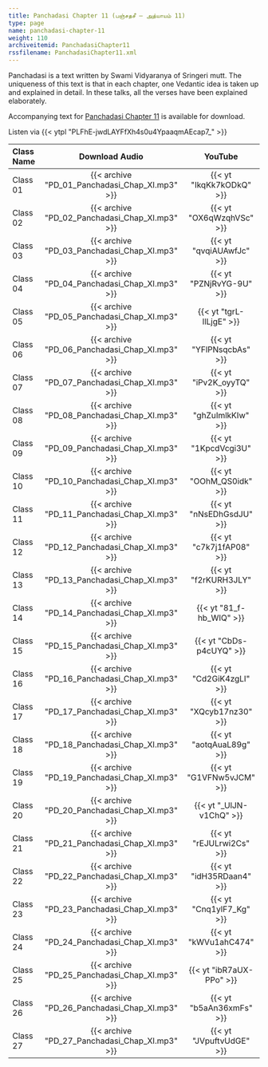```yaml
---
title: Panchadasi Chapter 11 (பஞ்சதசீ – அத்யாயம் 11)
type: page
name: panchadasi-chapter-11
weight: 110
archiveitemid: PanchadasiChapter11
rssfilename: PanchadasiChapter11.xml
---
```


Panchadasi is a text written by Swami Vidyaranya of Sringeri mutt. The uniqueness of this text is that in each chapter, one Vedantic idea is taken up and explained in detail. In these talks, all the verses have been explained elaborately.

Accompanying text for [Panchadasi Chapter 11](https://archive.org/download/Panchadasi/Panchadasi_Chapter_11-15.pdf) is available for download.

Listen via {{< ytpl "PLFhE-jwdLAYFfXh4s0u4YpaaqmAEcap7_" >}}

Class Name | Download Audio | YouTube
:---|:---:|:---:
Class 01 | {{< archive "PD_01_Panchadasi_Chap_XI.mp3" >}} | {{< yt "IkqKk7kODkQ" >}}
Class 02 | {{< archive "PD_02_Panchadasi_Chap_XI.mp3" >}} | {{< yt "OX6qWzqhVSc" >}}
Class 03 | {{< archive "PD_03_Panchadasi_Chap_XI.mp3" >}} | {{< yt "qvqiAUAwfJc" >}}
Class 04 | {{< archive "PD_04_Panchadasi_Chap_XI.mp3" >}} | {{< yt "PZNjRvYG-9U" >}}
Class 05 | {{< archive "PD_05_Panchadasi_Chap_XI.mp3" >}} | {{< yt "tgrL-llLjgE" >}}
Class 06 | {{< archive "PD_06_Panchadasi_Chap_XI.mp3" >}} | {{< yt "YFlPNsqcbAs" >}}
Class 07 | {{< archive "PD_07_Panchadasi_Chap_XI.mp3" >}} | {{< yt "iPv2K_oyyTQ" >}}
Class 08 | {{< archive "PD_08_Panchadasi_Chap_XI.mp3" >}} | {{< yt "ghZuImlkKIw" >}}
Class 09 | {{< archive "PD_09_Panchadasi_Chap_XI.mp3" >}} | {{< yt "1KpcdVcgi3U" >}}
Class 10 | {{< archive "PD_10_Panchadasi_Chap_XI.mp3" >}} | {{< yt "OOhM_QS0idk" >}}
Class 11 | {{< archive "PD_11_Panchadasi_Chap_XI.mp3" >}} | {{< yt "nNsEDhGsdJU" >}}
Class 12 | {{< archive "PD_12_Panchadasi_Chap_XI.mp3" >}} | {{< yt "c7k7j1fAP08" >}}
Class 13 | {{< archive "PD_13_Panchadasi_Chap_XI.mp3" >}} | {{< yt "f2rKURH3JLY" >}}
Class 14 | {{< archive "PD_14_Panchadasi_Chap_XI.mp3" >}} | {{< yt "81_f-hb_WIQ" >}}
Class 15 | {{< archive "PD_15_Panchadasi_Chap_XI.mp3" >}} | {{< yt "CbDs-p4cUYQ" >}}
Class 16 | {{< archive "PD_16_Panchadasi_Chap_XI.mp3" >}} | {{< yt "Cd2GiK4zgLI" >}}
Class 17 | {{< archive "PD_17_Panchadasi_Chap_XI.mp3" >}} | {{< yt "XQcyb17nz30" >}}
Class 18 | {{< archive "PD_18_Panchadasi_Chap_XI.mp3" >}} | {{< yt "aotqAuaL89g" >}}
Class 19 | {{< archive "PD_19_Panchadasi_Chap_XI.mp3" >}} | {{< yt "G1VFNw5vJCM" >}}
Class 20 | {{< archive "PD_20_Panchadasi_Chap_XI.mp3" >}} | {{< yt "_UlJN-v1ChQ" >}}
Class 21 | {{< archive "PD_21_Panchadasi_Chap_XI.mp3" >}} | {{< yt "rEJULrwi2Cs" >}}
Class 22 | {{< archive "PD_22_Panchadasi_Chap_XI.mp3" >}} | {{< yt "idH35RDaan4" >}}
Class 23 | {{< archive "PD_23_Panchadasi_Chap_XI.mp3" >}} | {{< yt "Cnq1ylF7_Kg" >}}
Class 24 | {{< archive "PD_24_Panchadasi_Chap_XI.mp3" >}} | {{< yt "kWVu1ahC474" >}}
Class 25 | {{< archive "PD_25_Panchadasi_Chap_XI.mp3" >}} | {{< yt "ibR7aUX-PPo" >}}
Class 26 | {{< archive "PD_26_Panchadasi_Chap_XI.mp3" >}} | {{< yt "b5aAn36xmFs" >}}
Class 27 | {{< archive "PD_27_Panchadasi_Chap_XI.mp3" >}} | {{< yt "JVpuftvUdGE" >}}